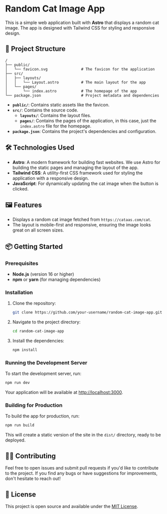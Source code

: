 # Random Cat Image App

This is a simple web application built with **Astro** that displays a random cat image. The app is designed with Tailwind CSS for styling and responsive design.

## 🚀 Project Structure

```text
/
├── public/
│   └── favicon.svg               # The favicon for the application
├── src/
│   ├── layouts/
│   │   └── Layout.astro          # The main layout for the app
│   └── pages/
│       └── index.astro           # The homepage of the app
└── package.json                  # Project metadata and dependencies
```

- **`public/`**: Contains static assets like the favicon.
- **`src/`**: Contains the source code.
  - **`layouts/`**: Contains the layout files.
  - **`pages/`**: Contains the pages of the application, in this case, just the `index.astro` file for the homepage.
- **`package.json`**: Contains the project's dependencies and configuration.

## 🛠️ Technologies Used

- **Astro**: A modern framework for building fast websites. We use Astro for building the static pages and managing the layout of the app.
- **Tailwind CSS**: A utility-first CSS framework used for styling the application with a responsive design.
- **JavaScript**: For dynamically updating the cat image when the button is clicked.

## 🖼️ Features

- Displays a random cat image fetched from `https://cataas.com/cat`.
- The layout is mobile-first and responsive, ensuring the image looks great on all screen sizes.

## 📦 Getting Started

### Prerequisites

- **Node.js** (version 16 or higher)
- **npm** or **yarn** (for managing dependencies)

### Installation

1. Clone the repository:

   ```bash
   git clone https://github.com/your-username/random-cat-image-app.git
   ```

2. Navigate to the project directory:

   ```bash
   cd random-cat-image-app
   ```

3. Install the dependencies:

   ```bash
   npm install
   ```

### Running the Development Server

To start the development server, run:

```bash
npm run dev
```

Your application will be available at [http://localhost:3000](http://localhost:3000).

### Building for Production

To build the app for production, run:

```bash
npm run build
```

This will create a static version of the site in the `dist/` directory, ready to be deployed.

## 🧑‍💻 Contributing

Feel free to open issues and submit pull requests if you'd like to contribute to the project. If you find any bugs or have suggestions for improvements, don't hesitate to reach out!

## 📜 License

This project is open source and available under the [MIT License](LICENSE).